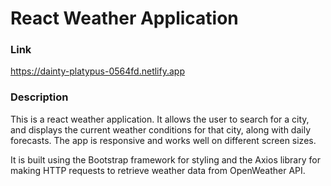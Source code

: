 # React Weather Application 

### Link

https://dainty-platypus-0564fd.netlify.app

### Description 

This is a react weather application. It allows the user to search for a city, and displays the current weather conditions for that city, along with daily forecasts. The app is responsive and works well on different screen sizes. 

It is built using the Bootstrap framework for styling and the Axios library for making HTTP requests to retrieve weather data from OpenWeather API.
